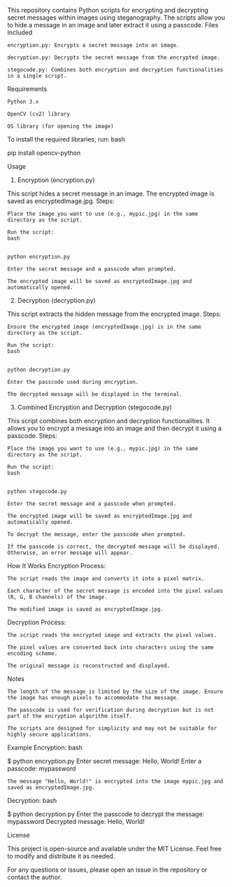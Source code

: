 This repository contains Python scripts for encrypting and decrypting secret messages within images using steganography. The scripts allow you to hide a message in an image and later extract it using a passcode.
Files Included


    encryption.py: Encrypts a secret message into an image.

    decryption.py: Decrypts the secret message from the encrypted image.

    stegocode.py: Combines both encryption and decryption functionalities in a single script.

Requirements

    Python 3.x

    OpenCV (cv2) library

    OS library (for opening the image)

To install the required libraries, run:
bash


pip install opencv-python

Usage
1. Encryption (encryption.py)

This script hides a secret message in an image. The encrypted image is saved as encryptedImage.jpg.
Steps:

    Place the image you want to use (e.g., mypic.jpg) in the same directory as the script.

    Run the script:
    bash
 

    python encryption.py

    Enter the secret message and a passcode when prompted.

    The encrypted image will be saved as encryptedImage.jpg and automatically opened.

2. Decryption (decryption.py)

This script extracts the hidden message from the encrypted image.
Steps:

    Ensure the encrypted image (encryptedImage.jpg) is in the same directory as the script.

    Run the script:
    bash


    python decryption.py

    Enter the passcode used during encryption.

    The decrypted message will be displayed in the terminal.

3. Combined Encryption and Decryption (stegocode.py)

This script combines both encryption and decryption functionalities. It allows you to encrypt a message into an image and then decrypt it using a passcode.
Steps:

    Place the image you want to use (e.g., mypic.jpg) in the same directory as the script.

    Run the script:
    bash


    python stegocode.py

    Enter the secret message and a passcode when prompted.

    The encrypted image will be saved as encryptedImage.jpg and automatically opened.

    To decrypt the message, enter the passcode when prompted.

    If the passcode is correct, the decrypted message will be displayed. Otherwise, an error message will appear.

How It Works
Encryption Process:

    The script reads the image and converts it into a pixel matrix.

    Each character of the secret message is encoded into the pixel values (R, G, B channels) of the image.

    The modified image is saved as encryptedImage.jpg.

Decryption Process:

    The script reads the encrypted image and extracts the pixel values.

    The pixel values are converted back into characters using the same encoding scheme.

    The original message is reconstructed and displayed.

Notes

    The length of the message is limited by the size of the image. Ensure the image has enough pixels to accommodate the message.

    The passcode is used for verification during decryption but is not part of the encryption algorithm itself.

    The scripts are designed for simplicity and may not be suitable for highly secure applications.

Example
Encryption:
bash


$ python encryption.py
Enter secret message: Hello, World!
Enter a passcode: mypassword

    The message "Hello, World!" is encrypted into the image mypic.jpg and saved as encryptedImage.jpg.

Decryption:
bash


$ python decryption.py
Enter the passcode to decrypt the message: mypassword
Decrypted message: Hello, World!


License

This project is open-source and available under the MIT License. Feel free to modify and distribute it as needed.

For any questions or issues, please open an issue in the repository or contact the author.
